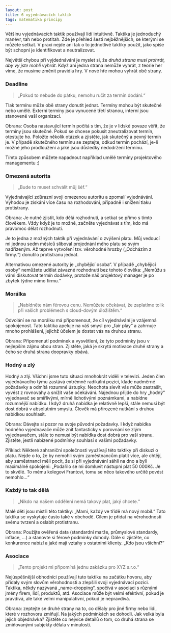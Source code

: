 ```yaml
---
layout: post
title: 6 vyjednávacích taktik
tags: matematika principy
---
```


Většinu vyjednávacích taktik používají lidí intuitivně.
Taktika je jednoduchý manévr, tah nebo protitah.
Zde je přehled šesti nejběžnějších, se kterými se můžete setkat.
V praxi nejde ani tak o to jednotlivé taktiky použít,
jako spíše být schopni je identifikovat a neutralizovat.

<!--more-->

Největší chybou při vyjdednávání je myslet si, že *druhá strana musí prohrát, aby vy jste mohli vyhrát*.
Když ani jedna strana nemůže vyhrát, z teorie her víme, že musíme změnit pravidla hry.
V nové hře mohou vyhrát obě strany.

### Deadline

> „Pokud to nebude do pátku, nemohu ručit za termín dodání.“

Tlak termínu může obě strany donutit jednat. Termíny mohou být skutečné nebo umělé.
Externí termíny jsou vynucené třetí stranou, interní jsou stanovené vaší organizací.

Obrana: Osoba nastavující termín počítá s tím, že je v lidské povaze věřit, že termíny jsou skutečné.
Pokud se chcese pokusit zneutralizovat termín, otestujte ho.
Položte několik otázek a zjistěte, jak skutečný a pevný termín je.
V případě skutečného termínu se zeptejte, odkud termín pochází,
je-li možné jeho prodloužení a jaké jsou důsledky nedodržení termínu.

Tímto způsobem můžete napadnout například umělé termíny projektového managementu :)

### Omezená autorita

> „Bude to muset schválit můj šéf.“

Vyjednávající zdůrazní svoji omezenou autoritu a zpomalí vyjednávání.
Výhodou je získání více času na rozhodování, případně i snížení tlaku protistrany.

Obrana: Je nutné zjistit, kdo dělá rozhodnutí, a setkat se přímo s tímto člověkem.
Vždy když je to možné, začněte vyjednávat s tím, kdo má pravomoc dělat rozhodnutí.

Je to jedna z možných taktik při vyjednávání o zvýšení platu. Můj vedoucí mi jednou
sedm měsíců sliboval projednání mého platu se svým nadřízeným. Až teprve
vytvoření tzv. věrohodné hrozby („Odcházím z firmy.“) donutilo protistranu jednat.

Alternativou omezené autority je „chybějící osoba“.
V případě „chybějící osoby“ nemůžete udělat závazné rozhodnutí bez tohoto člověka:
„Nemůžu s vámi diskutovat termín dodávky, protože náš projektový manager je po zbytek týdne mimo firmu.“

### Morálka

> „Nabídněte nám férovou cenu. Nemůžete očekávat, že zaplatíme tolik při vašich problémech s cloud-dovým úložištěm.“

Odvolání se na morálku má připomenout, že cíl vyjednávání je vzájemná spokojenost.
Tato taktika apeluje na váš smysl pro „fair play“ a zahrnuje mnoho prohlášení,
jejichž účelem je dostat vás na druhou stranu.

Obrana: Připomenutí podmínek a vysvětlení, že tyto podmínky jsou v nejlepším zájmu obou stran.
Zjistěte, jaká je skrytá motivace druhé strany a čeho se druhá strana doopravky obává.

### Hodný a zlý

Hodný a zlý. Všichni jsme tuto situaci mnohokrát viděli v televizi. Jeden člen vyjednávacího týmu zastává extrémně radikální pozici,
klade nadměrné požadavky a odmítá rozumné ústupky. Neochota slevit vás může zastrašit, vyvést z rovnováhy a snížit vaše očekávání.
Najednou přijde do hry „hodný“ vyjednavač se smířlivými, mírně lichotivými poznámkami, a nabídne rozumnější nabídku.
I když druhá nabídka je relativně lepší, stále nemusí být dost dobrá v absolutním smyslu.
Člověk má přirozené nutkání s druhou nabídkou souhlasit.

Obrana: Dávejte si pozor na svoje původní požadavky. I když nabídka hodného vyjednavače může znít fantasticky v porovnání
se zlým vyjednavačem, stále to nemusí být nabídka dost dobrá pro vaši stranu. Zjistěte, jestli nabízené podmínky
souhlasí s vašimi požadavky.

Příklad: Některé zahraniční společnosti využívají této taktiky při diskuzi o platu. Nejde o to, že by nemohli svým zaměstnancům
platit více, ale chtějí, aby zaměstnanci měli pocit, že si při vyjednávání sáhli na dno a byli maximálně spokojeni:
„Podařilo se mi domluvit nástupní plat 50 000Kč. Je to skvělé. To mému kolegovi Frantovi, tomu se něco takového určitě povést nemohlo...“

### Každý to tak dělá

> „Nikdo na našem oddělení nemá takový plat, jaký chcete.“

Malé děti jsou mistři této taktiky: „Mami, každý ve třídě má nový mobil.“
Tato taktika se vyskytuje často také v obchodě.
Cílem je přidat na věrohodnosti svému tvrzení a oslabit protistranu.

Obrana: Použijte ověřená data (standardní marže, průmyslové standardy, inflace, ...) a stanovte si férové podmínky dohody.
Dále si zjistěte, co konkurence nabízí a jaké mají vztahy s ostatními klienty. „Kdo jsou všichni?“

### Asociace

> „Tento projekt mi připomíná jednu zakázku pro XYZ s.r.o.“

Nejúspěšnější obhodníci používají tuto taktiku na začátku hovoru,
aby přidaly svým slovům věrohodnosti a zlepšili svoji vyjednávací pozici.
Taktika, někdy nazývaná „name-dropping“, spočívá v asociaci s různými jmény firem, lidí, produktů, atd.
Asociace může být velmi efektivní, pokud je pravdivá, ale také velmi manipulativní, pokud je nepravdivá.

Obrana: zeptejte se druhé strany na to, co dělaly pro jiné firmy nebo lidi, které v rozhovoru zmiňují.
Na jakých podmínkách se dohodli. Jak velká byla jejich objednávka? Zjistěte co nejvíce detailů o tom,
co druhá strana se zmiňovanými subjekty dělala v minulosti.
